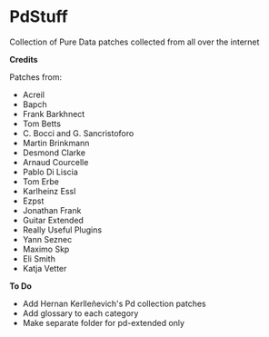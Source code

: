 # PdStuff
Collection of Pure Data patches collected from all over the internet

**Credits**

Patches from: 
* Acreil
* Bapch
* Frank Barkhnect
* Tom Betts
* C. Bocci and G. Sancristoforo
* Martin Brinkmann
* Desmond Clarke
* Arnaud Courcelle
* Pablo Di Liscia
* Tom Erbe
* Karlheinz Essl
* Ezpst
* Jonathan Frank
* Guitar Extended
* Really Useful Plugins
* Yann Seznec
* Maximo Skp
* Eli Smith
* Katja Vetter


**To Do**
* Add Hernan Kerlleñevich's Pd collection patches
* Add glossary to each category
* Make separate folder for pd-extended only
